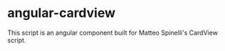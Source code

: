 angular-cardview
================

This script is an angular component built for Matteo Spinelli's CardView script.
